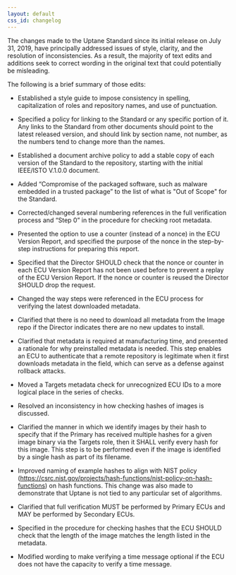 ```yaml
---
layout: default
css_id: changelog
---
```



The changes made to the Uptane Standard since its initial release on July 31, 2019, have principally addressed issues of style, clarity, and the resolution of inconsistencies. As a result, the majority of text edits and additions seek to correct wording in the original text that could potentially be misleading.

The following is a brief summary of those edits:

- Established a style guide to impose consistency in spelling, capitalization of roles and repository names, and use of punctuation.

- Specified a policy for linking to the Standard or any specific portion of it. Any links to the Standard from other documents should point to the latest released version, and should  link by section name, not number, as the numbers tend to change more than the names.

- Established a document archive policy to add a stable copy of each version of the Standard to the repository, starting with the initial IEEE/ISTO V.1.0.0 document.

- Added “Compromise of the packaged software, such as malware embedded in a trusted package” to the list of what is "Out of Scope" for the Standard.

- Corrected/changed several numbering references in the full verification process and “Step 0” in the procedure for checking root metadata.

- Presented the option to use a counter (instead of a nonce) in the ECU Version Report, and specified the purpose of the nonce in the step-by-step instructions for preparing this report.

- Specified that the Director SHOULD check that the nonce or counter in each ECU Version Report has not been used before to prevent a replay of the ECU Version Report. If the nonce or counter is reused the Director SHOULD drop the request.

- Changed the way steps were referenced in the ECU process for verifying the latest downloaded metadata.

- Clarified that there is no need to download all metadata from the Image repo if the Director indicates there are no new updates to install.

- Clarified that metadata is required at manufacturing time, and presented a rationale for why preinstalled metadata is needed.  This step enables an ECU to authenticate that a remote repository is legitimate when it first downloads metadata in the field, which can serve as a defense against rollback attacks.

- Moved a Targets metadata check for unrecognized ECU IDs to a more logical place in the series of checks.

- Resolved an  inconsistency in how checking hashes of images is discussed.

- Clarified the manner in which we identify images by their hash to specify that if the Primary has received multiple hashes for a given image binary via the Targets role, then it SHALL verify every hash for this image. This step is to be performed even if the image is identified by a single hash as part of its filename.

- Improved naming of example hashes to align with NIST policy (https://csrc.nist.gov/projects/hash-functions/nist-policy-on-hash-functions) on hash functions. This change was also made to demonstrate that Uptane is not tied to any particular set of algorithms.

- Clarified that full verification MUST be performed by Primary ECUs and MAY be performed by Secondary ECUs.

- Specified in the procedure for checking hashes that the ECU SHOULD check that the length of the image matches the length listed in the metadata.

- Modified wording to make verifying a time message optional if the ECU does not have the capacity to verify a time message.
